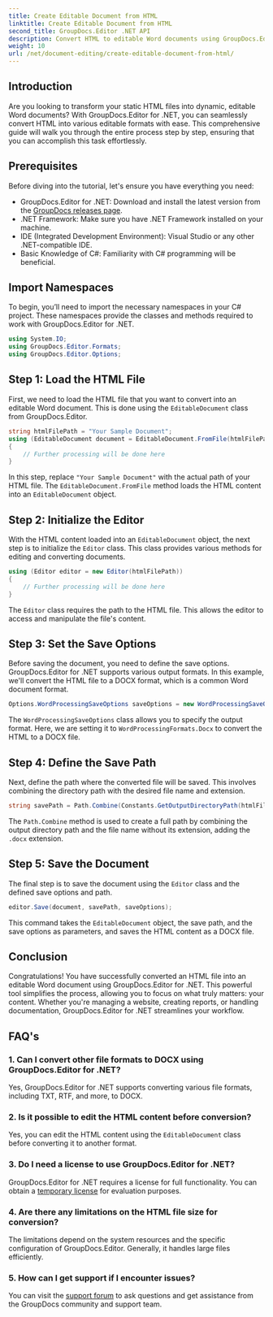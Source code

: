 ```yaml
---
title: Create Editable Document from HTML
linktitle: Create Editable Document from HTML
second_title: GroupDocs.Editor .NET API
description: Convert HTML to editable Word documents using GroupDocs.Editor for .NET with this step-by-step guide. Perfect for streamlining your document management workflow.
weight: 10
url: /net/document-editing/create-editable-document-from-html/
---
```

## Introduction
Are you looking to transform your static HTML files into dynamic, editable Word documents? With GroupDocs.Editor for .NET, you can seamlessly convert HTML into various editable formats with ease. This comprehensive guide will walk you through the entire process step by step, ensuring that you can accomplish this task effortlessly.
## Prerequisites
Before diving into the tutorial, let's ensure you have everything you need:
- GroupDocs.Editor for .NET: Download and install the latest version from the [GroupDocs releases page](https://releases.groupdocs.com/editor/net/).
- .NET Framework: Make sure you have .NET Framework installed on your machine.
- IDE (Integrated Development Environment): Visual Studio or any other .NET-compatible IDE.
- Basic Knowledge of C#: Familiarity with C# programming will be beneficial.
## Import Namespaces
To begin, you’ll need to import the necessary namespaces in your C# project. These namespaces provide the classes and methods required to work with GroupDocs.Editor for .NET.
```csharp
using System.IO;
using GroupDocs.Editor.Formats;
using GroupDocs.Editor.Options;
```
## Step 1: Load the HTML File
First, we need to load the HTML file that you want to convert into an editable Word document. This is done using the `EditableDocument` class from GroupDocs.Editor.

```csharp
string htmlFilePath = "Your Sample Document";
using (EditableDocument document = EditableDocument.FromFile(htmlFilePath, null))
{
    // Further processing will be done here
}
```
In this step, replace `"Your Sample Document"` with the actual path of your HTML file. The `EditableDocument.FromFile` method loads the HTML content into an `EditableDocument` object.
## Step 2: Initialize the Editor
With the HTML content loaded into an `EditableDocument` object, the next step is to initialize the `Editor` class. This class provides various methods for editing and converting documents.

```csharp
using (Editor editor = new Editor(htmlFilePath))
{
    // Further processing will be done here
}
```
The `Editor` class requires the path to the HTML file. This allows the editor to access and manipulate the file's content.
## Step 3: Set the Save Options
Before saving the document, you need to define the save options. GroupDocs.Editor for .NET supports various output formats. In this example, we'll convert the HTML file to a DOCX format, which is a common Word document format.

```csharp
Options.WordProcessingSaveOptions saveOptions = new WordProcessingSaveOptions(WordProcessingFormats.Docx);
```
The `WordProcessingSaveOptions` class allows you to specify the output format. Here, we are setting it to `WordProcessingFormats.Docx` to convert the HTML to a DOCX file.
## Step 4: Define the Save Path
Next, define the path where the converted file will be saved. This involves combining the directory path with the desired file name and extension.

```csharp
string savePath = Path.Combine(Constants.GetOutputDirectoryPath(htmlFilePath), Path.GetFileNameWithoutExtension(htmlFilePath) + ".docx");
```
The `Path.Combine` method is used to create a full path by combining the output directory path and the file name without its extension, adding the `.docx` extension.
## Step 5: Save the Document
The final step is to save the document using the `Editor` class and the defined save options and path.

```csharp
editor.Save(document, savePath, saveOptions);
```
This command takes the `EditableDocument` object, the save path, and the save options as parameters, and saves the HTML content as a DOCX file.
## Conclusion
Congratulations! You have successfully converted an HTML file into an editable Word document using GroupDocs.Editor for .NET. This powerful tool simplifies the process, allowing you to focus on what truly matters: your content. Whether you're managing a website, creating reports, or handling documentation, GroupDocs.Editor for .NET streamlines your workflow.
## FAQ's
### 1. Can I convert other file formats to DOCX using GroupDocs.Editor for .NET?
Yes, GroupDocs.Editor for .NET supports converting various file formats, including TXT, RTF, and more, to DOCX.
### 2. Is it possible to edit the HTML content before conversion?
Yes, you can edit the HTML content using the `EditableDocument` class before converting it to another format.
### 3. Do I need a license to use GroupDocs.Editor for .NET?
GroupDocs.Editor for .NET requires a license for full functionality. You can obtain a [temporary license](https://purchase.groupdocs.com/temporary-license/) for evaluation purposes.
### 4. Are there any limitations on the HTML file size for conversion?
The limitations depend on the system resources and the specific configuration of GroupDocs.Editor. Generally, it handles large files efficiently.
### 5. How can I get support if I encounter issues?
You can visit the [support forum](https://forum.groupdocs.com/c/editor/20) to ask questions and get assistance from the GroupDocs community and support team.
